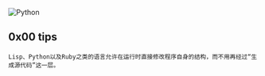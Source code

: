 ![Python](https://github.com/Mukhali/MPLLN/blob/master/Python/Python_logo.png)

## 0x00 tips
    Lisp、Python以及Ruby之类的语言允许在运行时直接修改程序自身的结构，而不用再经过“生成源代码”这一层。


